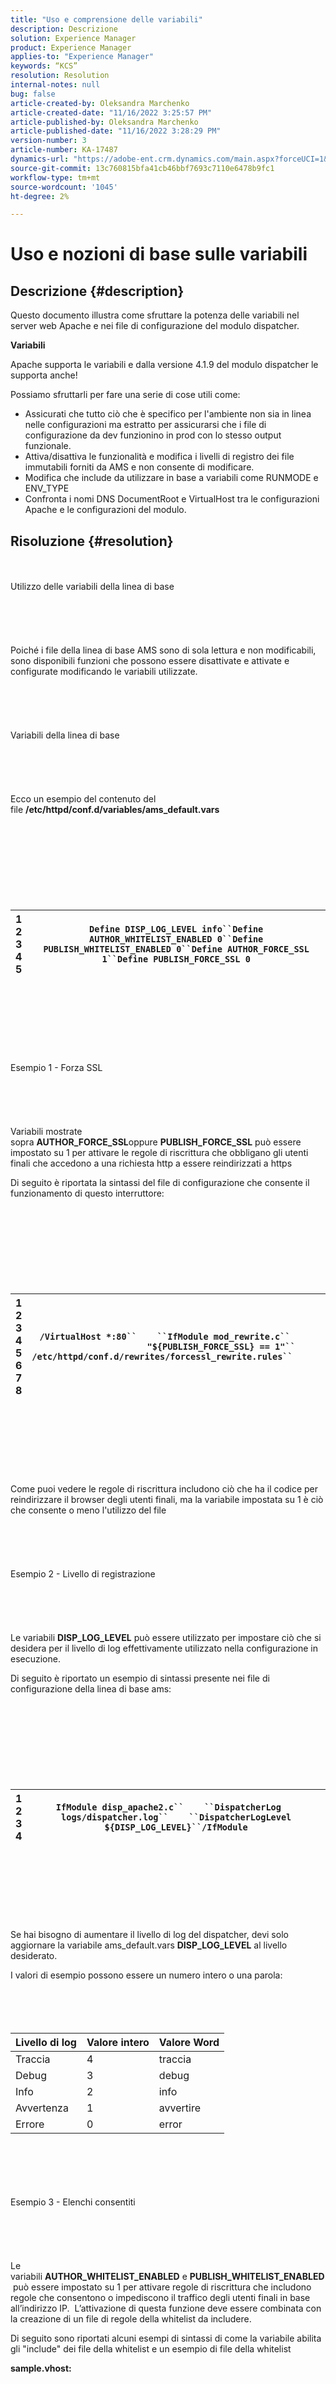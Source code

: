 ```yaml
---
title: "Uso e comprensione delle variabili"
description: Descrizione
solution: Experience Manager
product: Experience Manager
applies-to: "Experience Manager"
keywords: “KCS”
resolution: Resolution
internal-notes: null
bug: false
article-created-by: Oleksandra Marchenko
article-created-date: "11/16/2022 3:25:57 PM"
article-published-by: Oleksandra Marchenko
article-published-date: "11/16/2022 3:28:29 PM"
version-number: 3
article-number: KA-17487
dynamics-url: "https://adobe-ent.crm.dynamics.com/main.aspx?forceUCI=1&pagetype=entityrecord&etn=knowledgearticle&id=cf0670f3-c265-ed11-9561-6045bd006b25"
source-git-commit: 13c760815bfa41cb46bbf7693c7110e6478b9fc1
workflow-type: tm+mt
source-wordcount: '1045'
ht-degree: 2%

---
```


# Uso e nozioni di base sulle variabili

## Descrizione {#description}


Questo documento illustra come sfruttare la potenza delle variabili nel server web Apache e nei file di configurazione del modulo dispatcher.

<b>Variabili</b>

Apache supporta le variabili e dalla versione 4.1.9 del modulo dispatcher le supporta anche!

Possiamo sfruttarli per fare una serie di cose utili come:

- Assicurati che tutto ciò che è specifico per l&#39;ambiente non sia in linea nelle configurazioni ma estratto per assicurarsi che i file di configurazione da dev funzionino in prod con lo stesso output funzionale.
- Attiva/disattiva le funzionalità e modifica i livelli di registro dei file immutabili forniti da AMS e non consente di modificare.
- Modifica che include da utilizzare in base a variabili come RUNMODE e ENV_TYPE
- Confronta i nomi DNS DocumentRoot e VirtualHost tra le configurazioni Apache e le configurazioni del modulo.



## Risoluzione {#resolution}

<br><br>Utilizzo delle variabili della linea di base<br><br><br><br> <br><br>
Poiché i file della linea di base AMS sono di sola lettura e non modificabili, sono disponibili funzioni che possono essere disattivate e attivate e configurate modificando le variabili utilizzate.
<br><br><br><br> <br><br>Variabili della linea di base<br><br><br><br> <br><br>
Ecco un esempio del contenuto del file <b>/etc/httpd/conf.d/variables/ams_default.vars</b>
<br><br><br><br><br> <br><br><br><br>

| 1<br>  2<br>  3<br>  4<br>  5 | `Define DISP_LOG_LEVEL info``Define AUTHOR_WHITELIST_ENABLED 0``Define PUBLISH_WHITELIST_ENABLED 0``Define AUTHOR_FORCE_SSL 1``Define PUBLISH_FORCE_SSL 0` |
| --- | --- |

<br><br><br><br><br> <br><br>Esempio 1 - Forza SSL<br><br><br><br> <br><br>
Variabili mostrate sopra <b>AUTHOR_FORCE_SSL</b>oppure <b>PUBLISH_FORCE_SSL</b> può essere impostato su 1 per attivare le regole di riscrittura che obbligano gli utenti finali che accedono a una richiesta http a essere reindirizzati a https

Di seguito è riportata la sintassi del file di configurazione che consente il funzionamento di questo interruttore:
<br><br><br><br><br> <br><br><br><br>

| 1<br>  2<br>  3<br>  4<br>  5<br>  6<br>  7<br>  8 | `/VirtualHost *:80``    ``IfModule mod_rewrite.c``        ``ReWriteEngine    on``        ``If "${PUBLISH_FORCE_SSL} == 1"``            ``Include /etc/httpd/conf.d/rewrites/forcessl_rewrite.rules``        ``/If``    ``/IfModule``/VirtualHost` |
| --- | --- |

<br><br><br><br><br> <br><br>
Come puoi vedere le regole di riscrittura includono ciò che ha il codice per reindirizzare il browser degli utenti finali, ma la variabile impostata su 1 è ciò che consente o meno l&#39;utilizzo del file
<br><br><br><br> <br><br>Esempio 2 - Livello di registrazione<br><br><br><br> <br><br>
Le variabili <b>DISP_LOG_LEVEL</b> può essere utilizzato per impostare ciò che si desidera per il livello di log effettivamente utilizzato nella configurazione in esecuzione.

Di seguito è riportato un esempio di sintassi presente nei file di configurazione della linea di base ams:
<br><br><br><br><br> <br><br><br><br>

| 1<br>  2<br>  3<br>  4 | `IfModule disp_apache2.c``    ``DispatcherLog    logs/dispatcher.log``    ``DispatcherLogLevel ${DISP_LOG_LEVEL}``/IfModule` |
| --- | --- |

<br><br><br><br><br> <br><br>
Se hai bisogno di aumentare il livello di log del dispatcher, devi solo aggiornare la variabile ams_default.vars <b>DISP_LOG_LEVEL</b> al livello desiderato.

I valori di esempio possono essere un numero intero o una parola:
<br><br><br><br> <br>

| Livello di log | Valore intero | Valore Word |
| --- | --- | --- |
| Traccia | 4 | traccia |
| Debug | 3 | debug |
| Info | 2 | info |
| Avvertenza | 1 | avvertire |
| Errore | 0 | error |

<br><br><br> <br><br>Esempio 3 - Elenchi consentiti<br><br><br><br> <br><br>
Le variabili <b>AUTHOR_WHITELIST_ENABLED</b> e <b>PUBLISH_WHITELIST_ENABLED</b> può essere impostato su 1 per attivare regole di riscrittura che includono regole che consentono o impediscono il traffico degli utenti finali in base all’indirizzo IP.  L’attivazione di questa funzione deve essere combinata con la creazione di un file di regole della whitelist da includere.

Di seguito sono riportati alcuni esempi di sintassi di come la variabile abilita gli &quot;include&quot; dei file della whitelist e un esempio di file della whitelist

<b>sample.vhost:</b>
<br><br><br><br><br> <br><br><br><br>

| 1<br>  2<br>  3<br>  4<br>  5<br>  6<br>  7 | `VirtualHost *:80``    ``Directory /``        ``If "${AUTHOR_WHITELIST_ENABLED} == 1"``            ``Include /etc/httpd/conf.d/whitelists/*_whitelist.rules``        ``/If``    ``/Directory``/VirtualHost` |
| --- | --- |

<br><br><br><br><br> <br><br>
<b>sample_whitelist.rules</b>:
<br><br><br><br><br> <br><br><br><br>

| 1<br>  2<br>  3 | `RequireAny``  ``Require ip 10.43.0.10/24``/RequireAny` |
| --- | --- |

<br><br><br><br><br> <br><br>
Come puoi vedere la *sample_whitelist.rules* applica la restrizione IP, ma l’attivazione della variabile ne consente l’inclusione nella variabile *sample.vhost*
<br><br><br><br> <br><br>Dove collocare le variabili<br><br><br><br> <br><br>Argomenti di avvio del server web<br><br><br><br> <br><br>
AMS inserirà le variabili globali negli argomenti di avvio del processo Apache all’interno del file <b>/etc/sysconfig/httpd</b>

Questo file ha variabili predefinite come mostrato qui:
<br><br><br><br><br> <br><br><br><br>

| 1<br>  2<br>  3<br>  4<br>  5<br>  6<br>  7<br>  8 | `AUTHOR_IP="10.43.0.59"``AUTHOR_PORT="4502"``AUTHOR_DOCROOT='/mnt/var/www/author'``PUBLISH_IP="10.43.0.20"``PUBLISH_PORT="4503"``PUBLISH_DOCROOT='/mnt/var/www/html'``ENV_TYPE='dev'``RUNMODE='dev'` |
| --- | --- |

<br><br><br><br><br> <br><br>
Non si tratta di qualcosa che puoi modificare, ma è utile da sfruttare nei file di configurazione

Nota:

A causa del fatto che questo file viene incluso solo all&#39;avvio del servizio.  Per rilevare le modifiche è necessario riavviare il servizio.  Ciò significa che un ricaricamento non è sufficiente, ma è necessario riavviare il sistema


<br><br><br><br> <br><br>File variabili (.vars)<br><br><br><br> <br><br>
Le variabili personalizzate fornite dal codice devono essere presenti in *.vars* file all’interno della directory <b>/etc/httpd/conf.d/variables/</b>

Questi file possono avere qualsiasi variabile personalizzata desiderata e alcuni esempi di sintassi possono essere visualizzati nei seguenti file di esempio

<b>/etc/httpd/conf.d/variables/weretail_domains_dev.vars</b>:
<br><br><br><br><br> <br><br><br><br>

| 1<br>  2 | `Define WERETAIL_DOMAIN dev.weretail.com``Define WERETAIL_ALT_DOMAIN dev.weretail.net` |
| --- | --- |

<br><br><br><br><br> <br><br>
<b>/etc/httpd/conf.d/variables/weretail_domains_stage.vars</b>
<br><br><br><br><br> <br><br><br><br>

| 1<br>  2 | `Define WERETAIL_DOMAIN stage.weretail.com``Define WERETAIL_ALT_DOMAIN stage.weretail.net` |
| --- | --- |

<br><br><br><br><br> <br><br>
<b>/etc/httpd/conf.d/variables/weretail_domains_prod.vars</b>:
<br><br><br><br><br> <br><br><br><br>

| 1<br>  2 | `Define WERETAIL_DOMAIN www.weretail.com``Define WERETAIL_ALT_DOMAIN www..weretail.net` |
| --- | --- |

<br><br><br><br><br> <br><br>
Quando crei le tue variabili, denominale in base al loro contenuto e per seguire gli standard di denominazione forniti nel manuale [qui](https://helpx.adobe.com/experience-manager/kb/ams-dispatcher-manual/explanation-config-files.html#naming-convention).  Nell’esempio precedente puoi vedere che il file delle variabili ospita le diverse voci DNS come variabili da utilizzare nei file di configurazione.
<br><br><br><br> <br><br>Utilizzo delle variabili<br><br><br><br> <br><br>
Ora che hai definito le variabili all&#39;interno dei file delle variabili, vuoi sapere come usarle correttamente all&#39;interno degli altri file di configurazione.

Utilizzeremo i file .vars di esempio di cui sopra per illustrare un caso d’uso corretto.

Vogliamo includere globalmente tutte le variabili basate sull&#39;ambiente e creeremo il file <b>/etc/httpd/conf.d/000_load_env_vars.conf</b>
<br><br><br><br><br> <br><br><br><br>

| 1<br>  2 | `Include /etc/httpd/conf.d/variables/*_${ENV_TYPE}.vars``Include /etc/httpd/conf.d/variables/*_${RUNMODE}.vars` |
| --- | --- |

<br><br><br><br><br> <br><br>
Sappiamo che all’avvio del servizio httpd estrae le variabili impostate da AMS in <b>/etc/sysconfig/httpd</b> e ha l&#39;insieme di variabili <b>ENV_TYPE</b> e <b>RUNMODE</b>

Quando questo file .conf globale viene estratto, verrà estratto in anticipo perché l&#39;ordine di inclusione dei file in conf.d è alfanumerico ordine di caricamento significa 000 nel nome del file assicurerà che venga caricato prima degli altri file nella directory.

L’istruzione include utilizza anche una variabile nel nome del file.  Questo può cambiare il file che verrà effettivamente caricato in base al valore presente nelle variabili ENV_TYPE e RUNMODE.

Se la *ENV_TYPE* value is <b>dev</b> quindi il file che viene utilizzato è:

<b>/etc/httpd/conf.d/variables/weretail_domains_dev.vars</b>

Se la *ENV_TYPE* value is <b>stadio</b> quindi il file che viene utilizzato è:

<b>/etc/httpd/conf.d/variables/weretail_domains_stage.vars</b>

Se il valore RUNMODE è <b>anteprima</b> quindi il file che viene utilizzato è:

<b>/etc/httpd/conf.d/variables/weretail_domains_preview.vars</b>

Quando quel file viene incluso, ci permetterà di utilizzare i nomi delle variabili memorizzati all&#39;interno.

Nel nostro <b>/etc/httpd/conf.d/available_vhosts/weretail.vhost</b> file possiamo cambiare la normale sintassi che funzionava solo per dev:
<br><br><br><br><br> <br><br><br><br>

| 1<br>  2<br>  3 | `VirtualHost *:80``    ``ServerName    dev.weretail.com``    ``ServerAlias    dev.weretail.net` |
| --- | --- |

<br><br><br><br><br> <br><br>
Con una nuova sintassi che utilizza il potere delle variabili per funzionare per dev, stage e prod:
<br><br><br><br><br> <br><br><br><br>

| 1<br>  2<br>  3 | `VirtualHost *:80``    ``ServerName    ${WERETAIL_DOMAIN}``    ``ServerAlias    ${WERETAIL_ALT_DOMAIN}` |
| --- | --- |

<br><br><br><br><br> <br><br>
Nel nostro <b>/etc/httpd/conf.dispatcher.d/vhosts/weretail_vhosts.any</b> file possiamo cambiare la normale sintassi che funzionava solo per dev:
<br><br><br><br><br> <br><br><br><br>

| 1<br>  2 | `"dev.weretail.com"``"dev.weretail.net"` |
| --- | --- |

<br><br><br><br><br> <br><br>
Con la nuova sintassi che utilizza il potere delle variabili per funzionare per dev, stage e prod:
<br><br><br><br><br> <br><br><br><br>

| 1<br>  2 | `"${WERETAIL_DOMAIN}"``"${WERETAIL_ALT_DOMAIN}"` |
| --- | --- |

<br><br><br><br><br> <br><br>
Queste variabili hanno una grande quantità di riutilizzo per individuare le impostazioni in esecuzione senza dover disporre di file distribuiti diversi per ambiente.  In sostanza puoi modellare i file di configurazione con l’uso di variabili e includere file basati su variabili.
